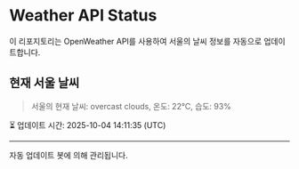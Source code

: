 
# Weather API Status

이 리포지토리는 OpenWeather API를 사용하여 서울의 날씨 정보를 자동으로 업데이트합니다.

## 현재 서울 날씨
> 서울의 현재 날씨: overcast clouds, 온도: 22°C, 습도: 93%

⏳ 업데이트 시간: 2025-10-04 14:11:35 (UTC)

---
자동 업데이트 봇에 의해 관리됩니다.
